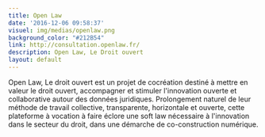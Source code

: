 ```yaml
---
title: Open Law
date: '2016-12-06 09:58:37'
visuel: img/medias/openlaw.png
background_color: "#212B54"
link: http://consultation.openlaw.fr/
description: Open Law, Le Droit ouvert
layout: default
---
```

Open Law, Le droit ouvert est un projet de cocréation destiné à mettre en valeur le droit ouvert, accompagner et stimuler l'innovation ouverte et collaborative autour des données juridiques. Prolongement naturel de leur méthode de travail collective, transparente, horizontale et ouverte, cette plateforme à vocation à faire éclore une soft law nécessaire à l'innovation dans le secteur du droit, dans une démarche de co-construction numérique.